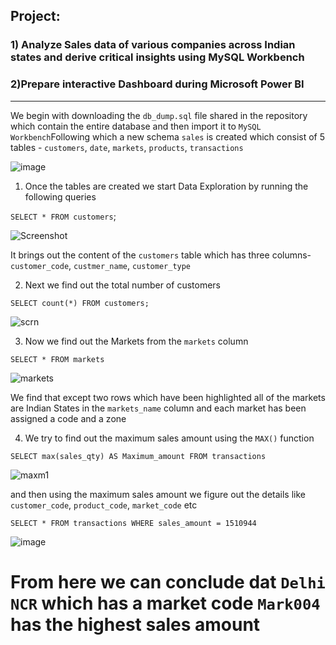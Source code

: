 ## Project:
### 1) Analyze Sales data of various companies across Indian states and derive critical insights using MySQL Workbench
### 2)Prepare interactive Dashboard during Microsoft Power BI
---

We begin with downloading the `db_dump.sql` file shared in the repository which contain the entire database and then import it to `MySQL Workbench`Following which a new schema `sales` is created which consist of 5 tables - `customers`, `date`, `markets`, `products`, `transactions`

![image](https://user-images.githubusercontent.com/88250882/129467306-5c1f9ac2-5661-4842-988b-239c29a67716.png)

1) Once the tables are created we start Data Exploration by running the following queries

`SELECT *
FROM customers`;

![Screenshot](https://user-images.githubusercontent.com/88250882/129467840-5bac54f9-128b-44c4-a94b-c48f5a2d1ddb.png)

It brings out the content of the `customers` table which has three columns- `customer_code`, `custmer_name`, `customer_type`

2) Next we find out the total number of customers

`SELECT count(*)
FROM customers;
`

![scrn](https://user-images.githubusercontent.com/88250882/129488325-d1e94f34-f0da-4bd1-b04d-679472efdd85.png)

3) Now we find out the Markets from the `markets` column

`SELECT *
FROM markets`

![markets](https://user-images.githubusercontent.com/88250882/129489394-5ebc1019-b529-4453-8a29-2caf269c4441.png)

We find that except two rows which have been highlighted all of the markets are Indian States in the `markets_name` column and each market has been assigned a code and a zone


4) We try to find out the maximum sales amount using the `MAX()` function

`SELECT max(sales_qty) AS Maximum_amount FROM transactions
`

![maxm1](https://user-images.githubusercontent.com/88250882/129492279-b7f6db17-40ae-49f7-9294-524473f84f5a.png)



and then using the maximum sales amount we figure out the details like `customer_code`, `product_code`, `market_code` etc

`SELECT *
FROM transactions
WHERE sales_amount = 1510944`


![image](https://user-images.githubusercontent.com/88250882/129492360-7c51f3f4-ac96-4f9b-abfc-ba2ad755eea4.png)

# From here we can conclude dat `Delhi NCR` which has a market code `Mark004` has the highest sales amount





